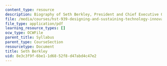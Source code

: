 ```yaml
---
content_type: resource
description: Biography of Seth Berkley, President and Chief Executive Officer, IAVI.
file: /media/courses/hst-939-designing-and-sustaining-technology-innovation-for-global-health-practice-spring-2008/8e3c3f9f6be11d6852f8d47abd4c47e2_seth_bio.pdf
file_type: application/pdf
learning_resource_types: []
ocw_type: OCWFile
parent_title: Syllabus
parent_type: CourseSection
resourcetype: Document
title: Seth Berkley
uid: 8e3c3f9f-6be1-1d68-52f8-d47abd4c47e2
---
```

